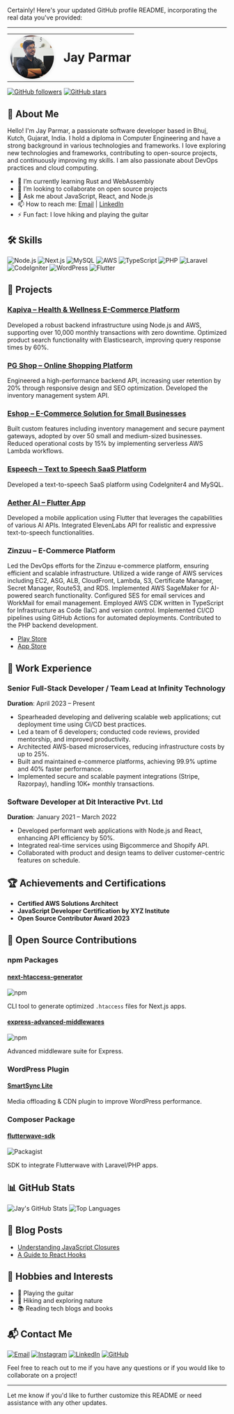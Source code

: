 Certainly! Here's your updated GitHub profile README, incorporating the real data you've provided:

---

<table>
  <tr>
    <td>
      <img src="IMG_0427.jpeg" alt="Jay Parmar" width="100" style="border-radius: 50%; box-shadow: 0 2px 8px rgba(0, 0, 0, 0.1);" />
    </td>
    <td style="vertical-align: middle; padding-left: 15px;">
      <h1 style="margin: 0;">Jay Parmar</h1>
    </td>
  </tr>
</table>

[![GitHub followers](https://img.shields.io/github/followers/jaysparmar?label=Followers\&style=social)](https://github.com/jaysparmar?tab=followers)
[![GitHub stars](https://img.shields.io/github/stars/jaysparmar?label=Stars\&style=social)](https://github.com/jaysparmar?tab=repositories)

## 👋 About Me

Hello! I'm Jay Parmar, a passionate software developer based in Bhuj, Kutch, Gujarat, India. I hold a diploma in Computer Engineering and have a strong background in various technologies and frameworks. I love exploring new technologies and frameworks, contributing to open-source projects, and continuously improving my skills. I am also passionate about DevOps practices and cloud computing.

* 🌱 I’m currently learning Rust and WebAssembly
* 👯 I’m looking to collaborate on open source projects
* 💬 Ask me about JavaScript, React, and Node.js
* 📫 How to reach me: [Email](mailto:bharticloud@gmail.com) | [LinkedIn](https://www.linkedin.com/in/jaykumar-parmar-76032028a)
* ⚡ Fun fact: I love hiking and playing the guitar

## 🛠 Skills

![Node.js](https://img.shields.io/badge/-Node.js-339933?logo=node.js\&logoColor=white\&style=flat)
![Next.js](https://img.shields.io/badge/-Next.js-000000?logo=next.js\&logoColor=white\&style=flat)
![MySQL](https://img.shields.io/badge/-MySQL-4479A1?logo=mysql\&logoColor=white\&style=flat)
![AWS](https://img.shields.io/badge/-AWS-FF9900?logo=amazon-aws\&logoColor=white\&style=flat)
![TypeScript](https://img.shields.io/badge/-TypeScript-007ACC?logo=typescript\&logoColor=white\&style=flat)
![PHP](https://img.shields.io/badge/-PHP-777BB4?logo=php\&logoColor=white\&style=flat)
![Laravel](https://img.shields.io/badge/-Laravel-FF2D20?logo=laravel\&logoColor=white\&style=flat)
![CodeIgniter](https://img.shields.io/badge/-CodeIgniter-EF4223?logo=codeigniter\&logoColor=white\&style=flat)
![WordPress](https://img.shields.io/badge/-WordPress-21759B?logo=wordpress\&logoColor=white\&style=flat)
![Flutter](https://img.shields.io/badge/-Flutter-02569B?logo=flutter\&logoColor=white\&style=flat)

## 🚀 Projects

### [Kapiva – Health & Wellness E-Commerce Platform](https://kapiva.in)

Developed a robust backend infrastructure using Node.js and AWS, supporting over 10,000 monthly transactions with zero downtime. Optimized product search functionality with Elasticsearch, improving query response times by 60%.

### [PG Shop – Online Shopping Platform](https://pgshop.in)

Engineered a high-performance backend API, increasing user retention by 20% through responsive design and SEO optimization. Developed the inventory management system API.

### [Eshop – E-Commerce Solution for Small Businesses](https://vendor.eshopweb.store)

Built custom features including inventory management and secure payment gateways, adopted by over 50 small and medium-sized businesses. Reduced operational costs by 15% by implementing serverless AWS Lambda workflows.

### [Espeech – Text to Speech SaaS Platform](https://espeech.in)

Developed a text-to-speech SaaS platform using CodeIgniter4 and MySQL.

### [Aether AI – Flutter App](#)

Developed a mobile application using Flutter that leverages the capabilities of various AI APIs. Integrated ElevenLabs API for realistic and expressive text-to-speech functionalities.

### Zinzuu – E-Commerce Platform

Led the DevOps efforts for the Zinzuu e-commerce platform, ensuring efficient and scalable infrastructure. Utilized a wide range of AWS services including EC2, ASG, ALB, CloudFront, Lambda, S3, Certificate Manager, Secret Manager, Route53, and RDS. Implemented AWS SageMaker for AI-powered search functionality. Configured SES for email services and WorkMail for email management. Employed AWS CDK written in TypeScript for Infrastructure as Code (IaC) and version control. Implemented CI/CD pipelines using GitHub Actions for automated deployments. Contributed to the PHP backend development.

* [Play Store](https://play.google.com/store/apps/details?id=com.zinzuu.store)
* [App Store](https://apps.apple.com/in/app/zinzuu/id6618138386)

## 💼 Work Experience

### Senior Full-Stack Developer / Team Lead at Infinity Technology

**Duration**: April 2023 – Present

* Spearheaded developing and delivering scalable web applications; cut deployment time using CI/CD best practices.
* Led a team of 6 developers; conducted code reviews, provided mentorship, and improved productivity.
* Architected AWS-based microservices, reducing infrastructure costs by up to 25%.
* Built and maintained e-commerce platforms, achieving 99.9% uptime and 40% faster performance.
* Implemented secure and scalable payment integrations (Stripe, Razorpay), handling 10K+ monthly transactions.

### Software Developer at Dit Interactive Pvt. Ltd

**Duration**: January 2021 – March 2022

* Developed performant web applications with Node.js and React, enhancing API efficiency by 50%.
* Integrated real-time services using Bigcommerce and Shopify API.
* Collaborated with product and design teams to deliver customer-centric features on schedule.

## 🏆 Achievements and Certifications

* **Certified AWS Solutions Architect**
* **JavaScript Developer Certification by XYZ Institute**
* **Open Source Contributor Award 2023**

## 🌟 Open Source Contributions

### npm Packages

#### [next-htaccess-generator](https://www.npmjs.com/package/next-htaccess-generator)

![npm](https://img.shields.io/npm/dw/next-htaccess-generator?label=Downloads\&style=flat)

CLI tool to generate optimized `.htaccess` files for Next.js apps.

#### [express-advanced-middlewares](https://www.npmjs.com/package/express-advanced-middlewares)

![npm](https://img.shields.io/npm/dw/express-advanced-middlewares?label=Downloads\&style=flat)

Advanced middleware suite for Express.

### WordPress Plugin

#### [SmartSync Lite](https://wordpress.org/plugins/smartsync-lite-media-offloader-and-assets-cdn/)

Media offloading & CDN plugin to improve WordPress performance.

### Composer Package

#### [flutterwave-sdk](https://packagist.org/packages/jaysparmar/flutterwave-sdk)

![Packagist](https://img.shields.io/packagist/dt/jaysparmar/flutterwave-sdk?label=Downloads\&style=flat)

SDK to integrate Flutterwave with Laravel/PHP apps.

## 📊 GitHub Stats

![Jay's GitHub Stats](https://github-readme-stats.vercel.app/api?username=jaysparmar\&show_icons=true\&theme=radical)
![Top Languages](https://github-readme-stats.vercel.app/api/top-langs/?username=jaysparmar\&layout=compact\&theme=radical)

## 📝 Blog Posts

* [Understanding JavaScript Closures](https://blog.example.com/js-closures)
* [A Guide to React Hooks](https://blog.example.com/react-hooks)

## 🎨 Hobbies and Interests

* 🎸 Playing the guitar
* 🥾 Hiking and exploring nature
* 📚 Reading tech blogs and books

## 📬 Contact Me

[![Email](https://img.shields.io/badge/Email-D14836?style=flat\&logo=gmail\&logoColor=white)](mailto:bharticloud@gmail.com)
[![Instagram](https://img.shields.io/badge/Instagram-E4405F?style=flat\&logo=instagram\&logoColor=white)](https://www.instagram.com/jayparmar.js/)
[![LinkedIn](https://img.shields.io/badge/LinkedIn-0077B5?style=flat\&logo=linkedin\&logoColor=white)](https://www.linkedin.com/in/jaykumar-parmar-76032028a)
[![GitHub](https://img.shields.io/badge/GitHub-181717?style=flat\&logo=github\&logoColor=white)](https://github.com/jaysparmar)

Feel free to reach out to me if you have any questions or if you would like to collaborate on a project!

---

Let me know if you'd like to further customize this README or need assistance with any other updates.
